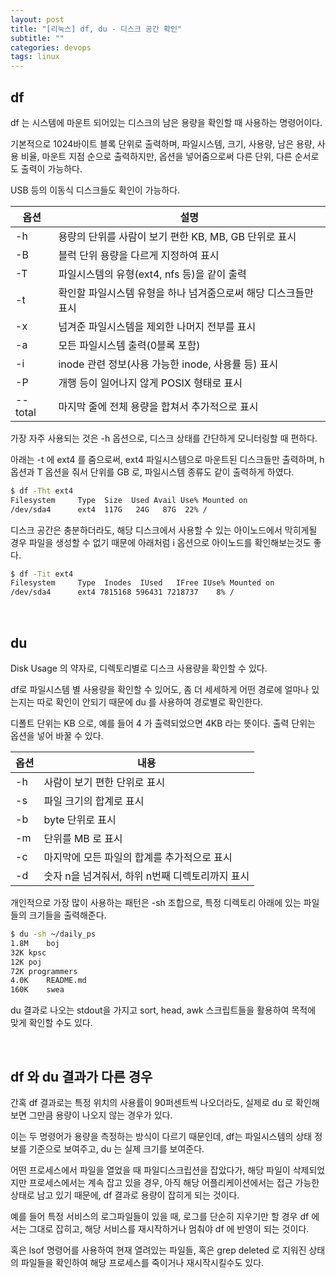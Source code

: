 ```yaml
---
layout: post
title: "[리눅스] df, du - 디스크 공간 확인"
subtitle: ""
categories: devops
tags: linux
---
```


## df

df 는 시스템에 마운트 되어있는 디스크의 남은 용량을 확인할 때 사용하는 명령어이다.

기본적으로 1024바이트 블록 단위로 출력하며, 파일시스템, 크기, 사용량, 남은 용량, 사용 비율, 마운트 지점 순으로 출력하지만, 옵션을 넣어줌으로써 다른 단위, 다른 순서로도 출력이 가능하다.

USB 등의 이동식 디스크들도 확인이 가능하다.

| 옵션 | 설명 |
| --- | --- |
| -h | 용량의 단위를 사람이 보기 편한 KB, MB, GB 단위로 표시 |
| -B | 블럭 단위 용량을 다르게 지정하여 표시 |
| -T | 파일시스템의 유형(ext4, nfs 등)을 같이 출력 |
| -t | 확인할 파일시스템 유형을 하나 넘겨줌으로써 해당 디스크들만 표시 |
| -x | 넘겨준 파일시스템을 제외한 나머지 전부를 표시 |
| -a | 모든 파일시스템 출력(0블록 포함) |
| -i | inode 관련 정보(사용 가능한 inode, 사용률 등) 표시 |
| -P | 개행 등이 일어나지 않게 POSIX 형태로 표시 |
| --total | 마지막 줄에 전체 용량을 합쳐서 추가적으로 표시 |

가장 자주 사용되는 것은 -h 옵션으로, 디스크 상태를 간단하게 모니터링할 때 편하다.

아래는 -t 에 ext4 를 줌으로써, ext4 파일시스템으로 마운트된 디스크들만 출력하며, h 옵션과 T 옵션을 줘서 단위를 GB 로, 파일시스템 종류도 같이 출력하게 하였다.

```bash
$ df -Tht ext4
Filesystem     Type  Size  Used Avail Use% Mounted on
/dev/sda4      ext4  117G   24G   87G  22% /
```

디스크 공간은 충분하더라도, 해당 디스크에서 사용할 수 있는 아이노드에서 막히게될 경우 파일을 생성할 수 없기 때문에 아래처럼 i 옵션으로 아이노드를 확인해보는것도 좋다.

```bash
$ df -Tit ext4
Filesystem     Type  Inodes  IUsed   IFree IUse% Mounted on
/dev/sda4      ext4 7815168 596431 7218737    8% /
```

<br>

## du

Disk Usage 의 약자로, 디렉토리별로 디스크 사용량을 확인할 수 있다.

df로 파일시스템 별 사용량을 확인할 수 있어도, 좀 더 세세하게 어떤 경로에 얼마나 있는지는 따로 확인이 안되기 때문에 du 를 사용하여 경로별로 확인한다.

디폴트 단위는 KB 으로, 예를 들어 4 가 출력되었으면 4KB 라는 뜻이다. 출력 단위는 옵션을 넣어 바꿀 수 있다.

| 옵션 | 내용 |
| --- | --- |
| -h | 사람이 보기 편한 단위로 표시 |
| -s | 파일 크기의 합계로 표시 |
| -b | byte 단위로 표시 |
| -m | 단위를 MB 로 표시 |
| -c | 마지막에 모든 파일의 합계를 추가적으로 표시 |
| -d | 숫자 n을 넘겨줘서, 하위 n번째 디렉토리까지 표시 |

개인적으로 가장 많이 사용하는 패턴은 -sh 조합으로, 특정 디렉토리 아래에 있는 파일들의 크기들을 출력해준다.

```bash
$ du -sh ~/daily_ps
1.8M	boj
32K	kpsc
12K	poj
72K	programmers
4.0K	README.md
160K	swea
```

du 결과로 나오는 stdout을 가지고 sort, head, awk 스크립트들을 활용하여 목적에 맞게 확인할 수도 있다.

<br>

## df 와 du 결과가 다른 경우

간혹 df 결과로는 특정 위치의 사용률이 90퍼센트씩 나오더라도, 실제로 du 로 확인해보면 그만큼 용량이 나오지 않는 경우가 있다.

이는 두 명령어가 용량을 측정하는 방식이 다르기 때문인데, df는 파일시스템의 상태 정보를 기준으로 보여주고, du 는 실제 크기를 보여준다.

어떤 프로세스에서 파일을 열었을 때 파일디스크립션을 잡았다가, 해당 파일이 삭제되었지만 프로세스에서는 계속 잡고 있을 경우, 아직 해당 어플리케이션에서는 접근 가능한 상태로 남고 있기 때문에, df 결과로 용량이 잡히게 되는 것이다.

예를 들어 특정 서비스의 로그파일들이 있을 때, 로그를 단순히 지우기만 할 경우 df 에서는 그대로 잡히고, 해당 서비스를 재시작하거나 멈춰야 df 에 반영이 되는 것이다.

혹은 lsof 명령어를 사용하여 현재 열려있는 파일들, 혹은 grep deleted 로 지워진 상태의 파일들을 확인하여 해당 프로세스를 죽이거나 재시작시킬수도 있다.